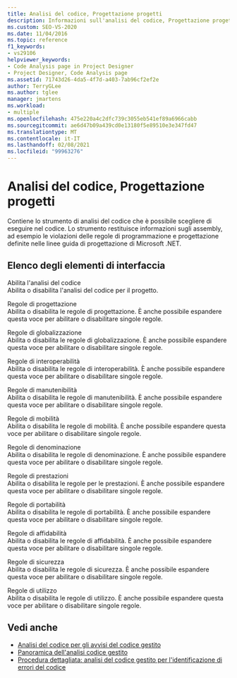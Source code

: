 ```yaml
---
title: Analisi del codice, Progettazione progetti
description: Informazioni sull'analisi del codice, Progettazione progetti e su come contiene lo strumento di analisi del codice che è possibile scegliere di eseguire sul codice.
ms.custom: SEO-VS-2020
ms.date: 11/04/2016
ms.topic: reference
f1_keywords:
- vs29106
helpviewer_keywords:
- Code Analysis page in Project Designer
- Project Designer, Code Analysis page
ms.assetid: 71743d26-4da5-4f7d-a403-7ab96cf2ef2e
author: TerryGLee
ms.author: tglee
manager: jmartens
ms.workload:
- multiple
ms.openlocfilehash: 475e220a4c2dfc739c3055eb541ef89a6966cabb
ms.sourcegitcommit: ae6d47b09a439cd0e13180f5e89510e3e347fd47
ms.translationtype: MT
ms.contentlocale: it-IT
ms.lasthandoff: 02/08/2021
ms.locfileid: "99963276"
---
```

# <a name="code-analysis-project-designer"></a>Analisi del codice, Progettazione progetti

Contiene lo strumento di analisi del codice che è possibile scegliere di eseguire nel codice. Lo strumento restituisce informazioni sugli assembly, ad esempio le violazioni delle regole di programmazione e progettazione definite nelle linee guida di progettazione di Microsoft .NET.

## <a name="uielement-list"></a>Elenco degli elementi di interfaccia

Abilita l'analisi del codice\
Abilita o disabilita l'analisi del codice per il progetto.

Regole di progettazione\
Abilita o disabilita le regole di progettazione. È anche possibile espandere questa voce per abilitare o disabilitare singole regole.

Regole di globalizzazione\
Abilita o disabilita le regole di globalizzazione. È anche possibile espandere questa voce per abilitare o disabilitare singole regole.

Regole di interoperabilità\
Abilita o disabilita le regole di interoperabilità. È anche possibile espandere questa voce per abilitare o disabilitare singole regole.

Regole di manutenibilità\
Abilita o disabilita le regole di manutenibilità. È anche possibile espandere questa voce per abilitare o disabilitare singole regole.

Regole di mobilità\
Abilita o disabilita le regole di mobilità. È anche possibile espandere questa voce per abilitare o disabilitare singole regole.

Regole di denominazione\
Abilita o disabilita le regole di denominazione. È anche possibile espandere questa voce per abilitare o disabilitare singole regole.

Regole di prestazioni\
Abilita o disabilita le regole per le prestazioni. È anche possibile espandere questa voce per abilitare o disabilitare singole regole.

Regole di portabilità\
Abilita o disabilita le regole di portabilità. È anche possibile espandere questa voce per abilitare o disabilitare singole regole.

Regole di affidabilità\
Abilita o disabilita le regole di affidabilità. È anche possibile espandere questa voce per abilitare o disabilitare singole regole.

Regole di sicurezza\
Abilita o disabilita le regole di sicurezza. È anche possibile espandere questa voce per abilitare o disabilitare singole regole.

Regole di utilizzo\
Abilita o disabilita le regole di utilizzo. È anche possibile espandere questa voce per abilitare o disabilitare singole regole.

## <a name="see-also"></a>Vedi anche

- [Analisi del codice per gli avvisi del codice gestito](/dotnet/fundamentals/code-analysis/quality-rules/index)
- [Panoramica dell'analisi codice gestito](../../code-quality/code-analysis-for-managed-code-overview.md)
- [Procedura dettagliata: analisi del codice gestito per l'identificazione di errori del codice](../../code-quality/walkthrough-analyzing-managed-code-for-code-defects.md)
